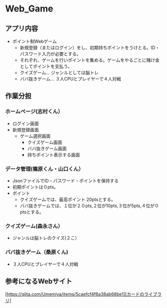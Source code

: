 # Web_Game
## アプリ内容
- ポイント制Webゲーム
  - 新規登録（またはログイン）をし、初期持ちポイントをうけとる。ID・パスワード入力が必要とする。
  - それぞれ、ゲームを行いポイントを集める。ゲームをやるごとに賭け金としてポイントを支払う。
  - クイズゲーム… ジャンルとしては脳トレ 
  - ババ抜きゲーム… ３人CPUとプレイヤーで４人対戦

## 作業分担
### ホームページ(志村くん）
- ログイン画面
- 新規登録画面
  - ゲーム選択画面
    - クイズゲーム画面
    - ババ抜きゲーム画面
    - 持ちポイント表示する画面  
### データ管理(篠原くん・山口くん）
- JsonファイルでID・パスワード・ポイントを保持する
- 初期ポイントは０pts。
- ポイント
  - クイズゲームでは、最高ポイント 20ptsとする。
  - ババ抜きゲームでは、１位が２０pts,２位が10pts,３位が5pts,４位が０ptsとする。
### クイズゲーム(森永さん）
- ジャンルは脳トレのクイズ(２こ）


### ババ抜きゲーム（桑原くん)
- ３人CPUとプレイヤーで４人対戦　

## 参考になるWebサイト
[https://qiita.com/Umemiya/items/5caefcf4f6a38ab68be1][カードのライブラリ]


